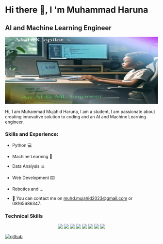 # Hi there 👋, I 'm Muhammad Haruna
## AI and Machine Learning Engineer
![AI and Machine Learning Engineer](https://github.com/MuhammadBinary/Muhd_AI_repo/blob/master/IMG-20240424-WA0026_2.jpg)

Hi, I am Muhammad Mujahid Haruna, I am a student, I am passionate about creating innovative solution to coding and an AI and Machine Learning engineer.

### Skills and Experience:
- Python 💻
- Machine Learning 🤖
- Data Analysis 📊
- Web Development ⌨️
- Robotics and ...

- 🔭 You can contact me on muhd.mujahid2023@gmail.com or 08165686347.


### Technical Skills

<p align="center">
<img src="https://img.shields.io/badge/Scikit_Learn-F7931E?style=for-the-badge&logo=scikit-learn&logoColor=white" width="150"/>
<img src="https://img.shields.io/badge/Python-3776AB?style=for-the-badge&logo=python&logoColor=white" width="100"/>
<img src="https://img.shields.io/badge/Flask-000000?style=for-the-badge&logo=flask&logoColor=white" width="100"/>
<img src="https://img.shields.io/badge/TensorFlow-FF6F00?style=for-the-badge&logo=tensorflow&logoColor=white" width="150"/>
<img src="https://img.shields.io/badge/PyTorch-EE4C2C?style=for-the-badge&logo=pytorch&logoColor=white" width="120"/>
<img src="https://img.shields.io/badge/Pandas-150458?style=for-the-badge&logo=pandas&logoColor=white" width="120"/>
<img src="https://img.shields.io/badge/NumPy-013243?style=for-the-badge&logo=numpy&logoColor=white" width="120"/>
<img src="https://img.shields.io/badge/Matplotlib-11557C?style=for-the-badge&logo=matplotlib&logoColor=white" width="150"/>
</p>

[<img src='https://cdn.jsdelivr.net/npm/simple-icons@3.0.1/icons/github.svg' alt='github' height='40'>](https://github.com/MuhammadBinary)  

